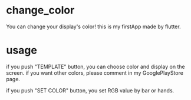 # change_color

You can change your display's color!
this is my firstApp made by flutter.

# usage

if you push "TEMPLATE" button, you can choose color and display on the screen.
if you want other colors, please comment in my GooglePlayStore page. 

if you push "SET COLOR" button, you set RGB value by bar or hands.
 
